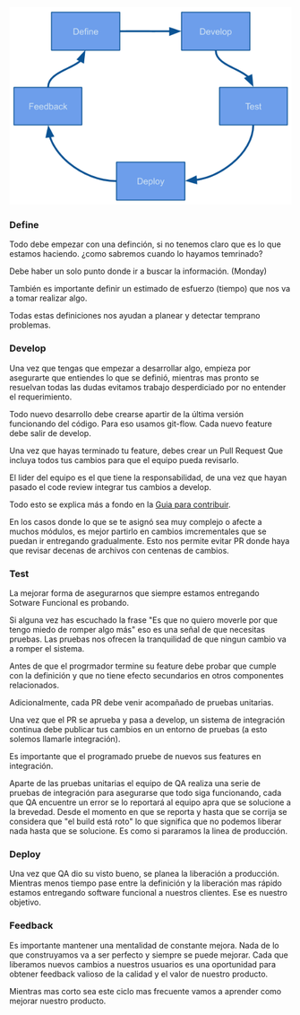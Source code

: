 ![Flujo de trabajo](workflow.png)

### Define

Todo debe empezar con una definción, si no tenemos claro que es lo que estamos haciendo. ¿como sabremos cuando lo hayamos temrinado?

Debe haber un solo punto donde ir a buscar la información. (Monday)

También es importante definir un estimado de esfuerzo (tiempo) que nos va a tomar realizar algo.

Todas estas definiciones nos ayudan a planear y detectar temprano problemas.

### Develop

Una vez que tengas que empezar a desarrollar algo, empieza por asegurarte que entiendes lo que se definió, mientras mas pronto se resuelvan todas las dudas evitamos trabajo desperdiciado por no entender el requerimiento.

Todo nuevo desarrollo debe crearse apartir de la última versión funcionando del código. Para eso usamos git-flow. Cada nuevo feature debe salir de develop.

Una vez que hayas terminado tu feature, debes crear un Pull Request Que incluya todos tus cambios para que el equipo pueda revisarlo.

El lider del equipo es el que tiene la responsabilidad, de una vez que hayan pasado el code review integrar tus cambios a develop.

Todo esto se explica más a fondo en la [Guia para contribuir](desarrollo/documents/CONTRIBUTING.md).

En los casos donde lo que se te asignó sea muy complejo o afecte a muchos módulos, es mejor partirlo en cambios imcrementales que se puedan ir entregando gradualmente. Esto nos permite evitar PR donde haya que revisar decenas de archivos con centenas de cambios.

### Test

La mejorar forma de asegurarnos que siempre estamos entregando Sotware Funcional es probando. 

Si alguna vez has escuchado la frase "Es que no quiero moverle por que tengo miedo de romper algo más" eso es una señal de que necesitas pruebas. Las pruebas nos ofrecen la tranquilidad de que ningun cambio va a romper el sistema.

Antes de que el progrmador termine su feature debe probar que cumple con la definición y que no tiene efecto secundarios en otros componentes relacionados.

Adicionalmente, cada PR debe venir acompañado de pruebas unitarias.

Una vez que el PR se aprueba y pasa a develop, un sistema de integración continua debe publicar tus cambios en un entorno de pruebas (a esto solemos llamarle integración).

Es importante que el programado pruebe de nuevos sus features en integración.

Aparte de las pruebas unitarias el equipo de QA realiza una serie de pruebas de integración para asegurarse que todo siga funcionando, cada que QA encuentre un error se lo reportará al equipo apra que se solucione a la brevedad. Desde el momento en que se reporta y hasta que se corrija se considera que "el build está roto" lo que significa que no podemos liberar nada hasta que se solucione. Es como si pararamos la linea de producción.

### Deploy

Una vez que QA dio su visto bueno, se planea la liberación a producción. Mientras menos tiempo pase entre la definición y la liberación mas rápido estamos entregando software funcional a nuestros clientes. Ese es nuestro objetivo.

### Feedback

Es importante mantener una mentalidad de constante mejora. Nada de lo que construyamos va a ser perfecto y siempre se puede mejorar. Cada que liberamos nuevos cambios a nuestros usuarios es una oportunidad para obtener feedback valioso de la calidad y el valor de nuestro producto.

Mientras mas corto sea este ciclo mas frecuente vamos a aprender como mejorar nuestro producto.
